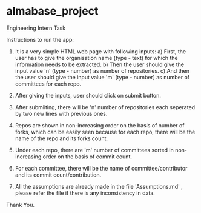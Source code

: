 # almabase_project
Engineering Intern Task

Instructions to run the app:

1. It is a very simple HTML web page with following inputs:
a) First, the user has to give the organisation name (type - text) for which the information needs to be extracted.
b) Then the user should give the input value 'n' (type - number) as number of repositories.
c) And then the user should give the input value 'm' (type - number) as number of committees for each repo.

2. After giving the inputs, user should click on submit button.

3. After submiiting, there will be 'n' number of repositories each seperated by two new lines with previous ones.

4. Repos are shown in non-increasing order on the basis of number of forks, which can be easily seen because for each repo, there will be the name of the repo and its forks count.

5. Under each repo, there are 'm' number of committees sorted in non-increasing order on the basis of commit count.

6. For each committee, there will be the name of committee/contributor and its commit count/contribution.

7. All the assumptions are already made in the file 'Assumptions.md' , please refer the file if there is any inconsistency in data.

Thank You.
